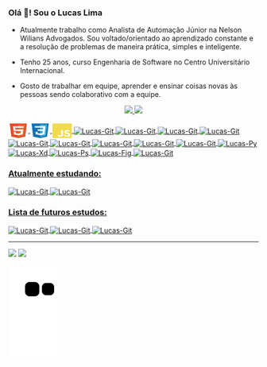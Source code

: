 ### Olá 👋! Sou o Lucas Lima

- Atualmente trabalho como Analista de Automação Júnior na Nelson Wilians Advogados. Sou voltado/orientado ao aprendizado constante e a resolução de problemas de maneira prática, simples e inteligente.

- Tenho 25 anos, curso Engenharia de Software no Centro Universitário Internacional.
- Gosto de trabalhar em equipe, aprender e ensinar coisas novas às pessoas sendo colaborativo com a equipe.


<div align="center">
  <a href="https://github.com/Lucas-FLima">
  <img height="170em" src="https://github-readme-stats.vercel.app/api?username=Lucas-FLima&show_icons=true&theme=tokyonight&include_all_commits=true&count_private=true"/>
  <img height="170em" src="https://github-readme-stats.vercel.app/api/top-langs/?username=Lucas-FLima&layout=compact&langs_count=7&theme=tokyonight"/>
</div>

<div style="display: inline_block"><br>
  <img align="center" alt="Lucas-HTML" height="30" width="40" src="https://raw.githubusercontent.com/devicons/devicon/master/icons/html5/html5-original.svg" />
  <img align="center" alt="Lucas-CSS" height="30" width="40" src="https://raw.githubusercontent.com/devicons/devicon/master/icons/css3/css3-original.svg" />
  <img align="center" alt="Lucas-Js" height="30" width="40" src="https://raw.githubusercontent.com/devicons/devicon/master/icons/javascript/javascript-plain.svg" />
  
  <img align="center" alt="Lucas-Git" height="30" width="40" src="https://skills.thijs.gg/icons?i=ts" />
  <img align="center" alt="Lucas-Git" height="30" width="40" src="https://skills.thijs.gg/icons?i=mysql" />
  <img align="center" alt="Lucas-Git" height="30" width="40" src="https://skills.thijs.gg/icons?i=mongodb" />
  <img align="center" alt="Lucas-Git" height="30" width="40" src="https://skills.thijs.gg/icons?i=nodejs" />
  <img align="center" alt="Lucas-Git" height="30" width="40" src="https://skills.thijs.gg/icons?i=express" />
  <img align="center" alt="Lucas-Git" height="30" width="40" src="https://skills.thijs.gg/icons?i=postman" />
  <img align="center" alt="Lucas-Git" height="30" width="40" src="https://skills.thijs.gg/icons?i=react" />
  <img align="center" alt="Lucas-Git" height="30" width="40" src="https://skills.thijs.gg/icons?i=electron" />
  <img align="center" alt="Lucas-Git" height="30" width="40" src="https://skills.thijs.gg/icons?i=tailwind" />
  <img align="center" alt="Lucas-Py" height="30" width="40" src="https://skills.thijs.gg/icons?i=python" />
  <img align="center" alt="Lucas-Xd" height="30" width="40" src="https://skills.thijs.gg/icons?i=xd" />
  <img align="center" alt="Lucas-Ps" height="30" width="40" src="https://skills.thijs.gg/icons?i=ps" />
  <img align="center" alt="Lucas-Fig" height="30" width="40" src="https://skills.thijs.gg/icons?i=figma" />
  <img align="center" alt="Lucas-Git" height="30" width="40" src="https://skills.thijs.gg/icons?i=git" />
  
 <h3>Atualmente estudando:</h3>
 <img align="center" alt="Lucas-Git" height="30" width="40" src="https://skills.thijs.gg/icons?i=php" />
 <img align="center" alt="Lucas-Git" height="30" width="40" src="https://skills.thijs.gg/icons?i=laravel" />
 
 <h3>Lista de futuros estudos:</h3>
 <img align="center" alt="Lucas-Git" height="30" width="40" src="https://skills.thijs.gg/icons?i=kotlin" />
 <img align="center" alt="Lucas-Git" height="30" width="40" src="https://skills.thijs.gg/icons?i=swift" />
 <img align="center" alt="Lucas-Git" height="30" width="40" src="https://skills.thijs.gg/icons?i=cs" />
</div>
  
  <hr>
  
<div> 
  <a href = "mailto:lupimfinito@gmail.com"><img src="https://img.shields.io/badge/Gmail-D14836?style=for-the-badge&logo=gmail&logoColor=white" target="_blank"></a>
  <a href="https://www.linkedin.com/in/lucas-lima-625116231/" target="_blank"><img src="https://img.shields.io/badge/-LinkedIn-%230077B5?style=for-the-badge&logo=linkedin&logoColor=white" target="_blank"></a> 
 
  ![Snake animation](https://github.com/Lucas-FLima/Lucas-FLima/blob/output/github-contribution-grid-snake.svg)
 
</div>
